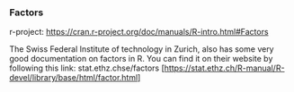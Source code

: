 ### Factors


r-project: https://cran.r-project.org/doc/manuals/R-intro.html#Factors

The Swiss Federal Institute of technology in Zurich, also has some very good documentation on factors in R. You can find it on their website by following this link: stat.ethz.chse/factors [https://stat.ethz.ch/R-manual/R-devel/library/base/html/factor.html]
